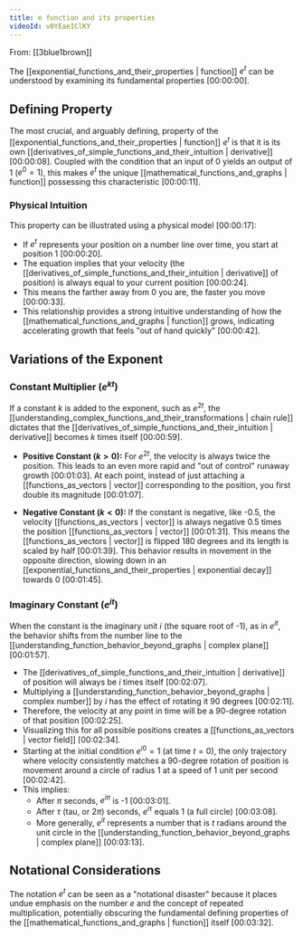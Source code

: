 ```yaml
---
title: e function and its properties
videoId: v0YEaeIClKY
---
```


From: [[3blue1brown]] <br/> 

The [[exponential_functions_and_their_properties | function]] $e^t$ can be understood by examining its fundamental properties <a class="yt-timestamp" data-t="00:00:00">[00:00:00]</a>.

## Defining Property

The most crucial, and arguably defining, property of the [[exponential_functions_and_their_properties | function]] $e^t$ is that it is its own [[derivatives_of_simple_functions_and_their_intuition | derivative]] <a class="yt-timestamp" data-t="00:00:08">[00:00:08]</a>. Coupled with the condition that an input of 0 yields an output of 1 ($e^0=1$), this makes $e^t$ the unique [[mathematical_functions_and_graphs | function]] possessing this characteristic <a class="yt-timestamp" data-t="00:00:11">[00:00:11]</a>.

### Physical Intuition

This property can be illustrated using a physical model <a class="yt-timestamp" data-t="00:00:17">[00:00:17]</a>:
*   If $e^t$ represents your position on a number line over time, you start at position 1 <a class="yt-timestamp" data-t="00:00:20">[00:00:20]</a>.
*   The equation implies that your velocity (the [[derivatives_of_simple_functions_and_their_intuition | derivative]] of position) is always equal to your current position <a class="yt-timestamp" data-t="00:00:24">[00:00:24]</a>.
*   This means the farther away from 0 you are, the faster you move <a class="yt-timestamp" data-t="00:00:33">[00:00:33]</a>.
*   This relationship provides a strong intuitive understanding of how the [[mathematical_functions_and_graphs | function]] grows, indicating accelerating growth that feels "out of hand quickly" <a class="yt-timestamp" data-t="00:00:42">[00:00:42]</a>.

## Variations of the Exponent

### Constant Multiplier ($e^{kt}$)

If a constant $k$ is added to the exponent, such as $e^{2t}$, the [[understanding_complex_functions_and_their_transformations | chain rule]] dictates that the [[derivatives_of_simple_functions_and_their_intuition | derivative]] becomes $k$ times itself <a class="yt-timestamp" data-t="00:00:59">[00:00:59]</a>.

*   **Positive Constant ($k>0$):** For $e^{2t}$, the velocity is always twice the position. This leads to an even more rapid and "out of control" runaway growth <a class="yt-timestamp" data-t="00:01:03">[00:01:03]</a>. At each point, instead of just attaching a [[functions_as_vectors | vector]] corresponding to the position, you first double its magnitude <a class="yt-timestamp" data-t="00:01:07">[00:01:07]</a>.

*   **Negative Constant ($k<0$):** If the constant is negative, like -0.5, the velocity [[functions_as_vectors | vector]] is always negative 0.5 times the position [[functions_as_vectors | vector]] <a class="yt-timestamp" data-t="00:01:31">[00:01:31]</a>. This means the [[functions_as_vectors | vector]] is flipped 180 degrees and its length is scaled by half <a class="yt-timestamp" data-t="00:01:39">[00:01:39]</a>. This behavior results in movement in the opposite direction, slowing down in an [[exponential_functions_and_their_properties | exponential decay]] towards 0 <a class="yt-timestamp" data-t="00:01:45">[00:01:45]</a>.

### Imaginary Constant ($e^{it}$)

When the constant is the imaginary unit $i$ (the square root of -1), as in $e^{it}$, the behavior shifts from the number line to the [[understanding_function_behavior_beyond_graphs | complex plane]] <a class="yt-timestamp" data-t="00:01:57">[00:01:57]</a>.

*   The [[derivatives_of_simple_functions_and_their_intuition | derivative]] of position will always be $i$ times itself <a class="yt-timestamp" data-t="00:02:07">[00:02:07]</a>.
*   Multiplying a [[understanding_function_behavior_beyond_graphs | complex number]] by $i$ has the effect of rotating it 90 degrees <a class="yt-timestamp" data-t="00:02:11">[00:02:11]</a>.
*   Therefore, the velocity at any point in time will be a 90-degree rotation of that position <a class="yt-timestamp" data-t="00:02:25">[00:02:25]</a>.
*   Visualizing this for all possible positions creates a [[functions_as_vectors | vector field]] <a class="yt-timestamp" data-t="00:02:34">[00:02:34]</a>.
*   Starting at the initial condition $e^{i0} = 1$ (at time $t=0$), the only trajectory where velocity consistently matches a 90-degree rotation of position is movement around a circle of radius 1 at a speed of 1 unit per second <a class="yt-timestamp" data-t="00:02:42">[00:02:42]</a>.
*   This implies:
    *   After $\pi$ seconds, $e^{i\pi}$ is -1 <a class="yt-timestamp" data-t="00:03:01">[00:03:01]</a>.
    *   After $\tau$ (tau, or $2\pi$) seconds, $e^{i\tau}$ equals 1 (a full circle) <a class="yt-timestamp" data-t="00:03:08">[00:03:08]</a>.
    *   More generally, $e^{it}$ represents a number that is $t$ radians around the unit circle in the [[understanding_function_behavior_beyond_graphs | complex plane]] <a class="yt-timestamp" data-t="00:03:13">[00:03:13]</a>.

## Notational Considerations

The notation $e^t$ can be seen as a "notational disaster" because it places undue emphasis on the number $e$ and the concept of repeated multiplication, potentially obscuring the fundamental defining properties of the [[mathematical_functions_and_graphs | function]] itself <a class="yt-timestamp" data-t="00:03:32">[00:03:32]</a>.